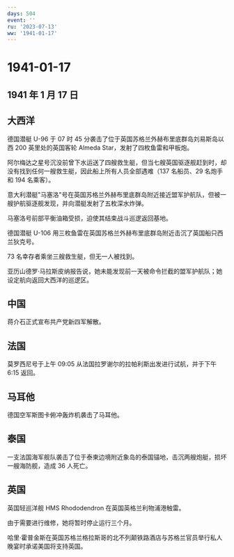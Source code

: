 ```yaml
---
days: 504
event: ''
ru: '2023-07-13'
ww: '1941-01-17'
---
```


# 1941-01-17

## 1941 年 1 月 17 日

## 大西洋

德国潜艇 U-96 于 07 时 45
分袭击了位于英国苏格兰外赫布里底群岛刘易斯岛以西 200 英里处的英国客轮
Almeda Star，发射了四枚鱼雷和甲板炮。

阿尔梅达之星号沉没前曾下水运送了四艘救生艇，但当七艘英国驱逐舰赶到时，却没有找到任何一艘救生艇，因此船上所有人员全部遇难（137
名船员、29 名炮手和 194 名乘客）。

意大利潜艇"马塞洛"号在英国苏格兰外赫布里底群岛附近接近盟军护航队，但被一艘护航驱逐舰发现，并向潜艇发射了五枚深水炸弹。

马塞洛号前部平衡油箱受损，迫使其结束战斗巡逻返回基地。

德国潜艇 U-106
用三枚鱼雷在英国苏格兰外赫布里底群岛附近击沉了英国船只西兰狄克号。

73 名幸存者乘坐三艘救生艇，但无一人被找到。

亚历山德罗·马拉斯皮纳报告说，她未能发现前一天被命令拦截的盟军护航队；她设定航向返回大西洋的巡逻区。

## 中国

蒋介石正式宣布共产党新四军解散。

## 法国

莫罗西尼号于上午 09:05 从法国拉罗谢尔的拉帕利斯出发进行试航，并于下午
6:15 返回。

## 马耳他

德国空军斯图卡俯冲轰炸机袭击了马耳他。

## 泰国

一支法国海军舰队袭击了位于泰柬边境附近象岛的泰国锚地，击沉两艘炮艇，损坏一艘海防舰，造成
36 人死亡。

## 英国

英国轻巡洋舰 HMS Rhododendron 在英国英格兰利物浦港触雷。

由于需要进行维修，她将暂时停止运行三个月。

哈里·霍普金斯在英国苏格兰格拉斯哥的北不列颠铁路酒店与苏格兰官员举行私人晚宴时承诺美国将支持英国。